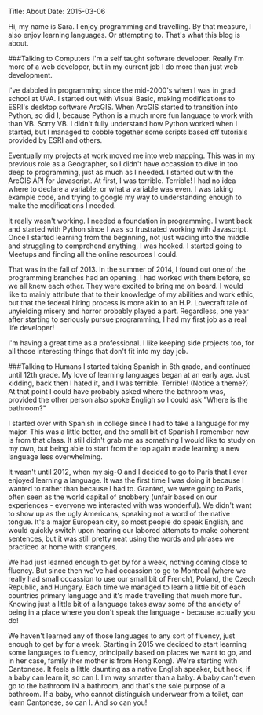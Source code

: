 Title: About
Date: 2015-03-06

Hi, my name is Sara. I enjoy programming and travelling. By that measure, I also enjoy learning languages. Or attempting to. That's what this blog is about.


###Talking to Computers
I'm a self taught software developer. Really I'm more of a web developer, but in my current job I do more than just web development.

I've dabbled in programming since the mid-2000's when I was in grad school at UVA. I started out with Visual Basic, making modifications to ESRI's desktop software ArcGIS. When ArcGIS started to transition into Python, so did I, because Python is a much more fun language to work with than VB. Sorry VB. I didn't fully understand how Python worked when I started, but I managed to cobble together some scripts based off tutorials provided by ESRI and others.

Eventually my projects at work moved me into web mapping. This was in my previous role as a Geographer, so I didn't have occassion to dive in too deep to programming, just as much as I needed. I started out with the ArcGIS API for Javascript. At first, I was terrible. Terrible! I had no idea where to declare a variable, or what a variable was even. I was taking example code, and trying to google my way to understanding enough to make the modifications I needed.

It really wasn't working. I needed a foundation in programming. I went back and started with Python since I was so frustrated working with Javascript. Once I started learning from the beginning, not just wading into the middle and struggling to comprehend anything, I was hooked. I started going to Meetups and finding all the online resources I could.

That was in the fall of 2013. In the summer of 2014, I found out one of the programming branches had an opening. I had worked with them before, so we all knew each other. They were excited to bring me on board. I would like to mainly attribute that to their knowledge of my abilities and work ethic, but that the federal hiring process is more akin to an H.P. Lovecraft tale of unyielding misery and horror probably played a part. Regardless, one year after starting to seriously pursue programming, I had my first job as a real life developer!

I'm having a great time as a professional. I like keeping side projects too, for all those interesting things that don't fit into my day job.


###Talking to Humans
I started taking Spanish in 6th grade, and continued until 12th grade. My love of learning languages began at an early age. Just kidding, back then I hated it, and I was terrible. Terrible! (Notice a theme?) At that point I could have probably asked where the bathroom was, provided the other person also spoke Engligh so I could ask "Where is the bathroom?"

I started over with Spanish in college since I had to take a language for my major. This was a little better, and the small bit of Spanish I remember now is from that class. It still didn't grab me as something I would like to study on my own, but being able to start from the top again made learning a new language less overwhelming.

It wasn't until 2012, when my sig-O and I decided to go to Paris that I ever enjoyed learning a language. It was the first time I was doing it because I wanted to rather than because I had to. Granted, we were going to Paris, often seen as the world capital of snobbery (unfair based on our experiences - everyone we interacted with was wonderful). We didn't want to show up as the ugly Americans, speaking not a word of the native tongue. It's a major European city, so most people do speak English, and would quickly switch upon hearing our labored attempts to make coherent sentences, but it was still pretty neat using the words and phrases we practiced at home with strangers.

We had just learned enough to get by for a week, nothing coming close to fluency. But since then we've had occassion to go to Montreal (where we really had small occassion to use our small bit of French), Poland, the Czech Republic, and Hungary. Each time we managed to learn a little bit of each countries primary language and it's made travelling that much more fun. Knowing just a little bit of a language takes away some of the anxiety of being in a place where you don't speak the language - because actually you do!

We haven't learned any of those languages to any sort of fluency, just enough to get by for a week. Starting in 2015 we decided to start learning some languages to fluency, principally based on places we want to go, and in her case, family (her mother is from Hong Kong). We're starting with Cantonese. It feels a little daunting as a native English speaker, but heck, if a baby can learn it, so can I. I'm way smarter than a baby. A baby can't even go to the bathroom IN a bathroom, and that's the sole purpose of a bathroom. If a baby, who cannot distinguish underwear from a toilet, can learn Cantonese, so can I. And so can you!